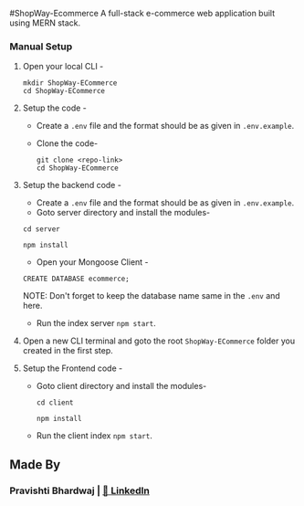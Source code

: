 #ShopWay-Ecommerce
A full-stack e-commerce web application built using MERN stack.


### Manual Setup

1. Open your local CLI -

   ```
   mkdir ShopWay-ECommerce
   cd ShopWay-ECommerce
   ```

2. Setup the code -

   - Create a `.env` file and the format should be as given in `.env.example`.
   - Clone the code-

     ```
     git clone <repo-link>
     cd ShopWay-ECommerce
     ```

3. Setup the backend code -

   - Create a `.env` file and the format should be as given in `.env.example`.
   - Goto server directory and install the modules-

   ```
   cd server

   npm install
   ```

   - Open your Mongoose Client -

   ```
   CREATE DATABASE ecommerce;
   ```

   NOTE: Don't forget to keep the database name same in the `.env` and here.

   - Run the index server `npm start`.

4. Open a new CLI terminal and goto the root `ShopWay-ECommerce` folder you created in the first step.
5. Setup the Frontend code -

   - Goto client directory and install the modules-

     ```
     cd client

     npm install
     ```

   - Run the client index `npm start`.
## Made By

### Pravishti Bhardwaj | [📝 LinkedIn](https://www.linkedin.com/in/pravishti-bhardwaj-7b4042200/)


